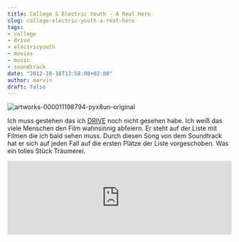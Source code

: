 ```yaml
---
title: College & Electric Youth - A Real Hero
slug: college-electric-youth-a-real-hero
tags:
- college
- drive
- electricyouth
- movies
- music
- soundtrack
date: "2012-10-18T13:58:00+02:00"
author: marvin
draft: false
---
```

![artworks-000011198794-pyx8un-original](/images/artworks-000011198794-pyx8un-original.jpg)

Ich muss gestehen das ich
[DRIVE](http://de.wikipedia.org/wiki/Drive_(2011)) noch nicht gesehen
habe. Ich weiß das viele Menschen den Film wahnsinnig abfeiern. Er steht
auf der Liste mit Filmen die ich bald sehen muss. Durch diesen Song von
dem Soundtrack hat er sich auf jeden Fall auf die ersten Plätze der
Liste vorgeschoben. Was ein tolles Stück Träumerei.

<iframe width="100%" height="166" scrolling="no" frameborder="no" src="https://w.soundcloud.com/player/?url=http%3A%2F%2Fapi.soundcloud.com%2Ftracks%2F5692525&amp;show_artwork=true"></iframe>